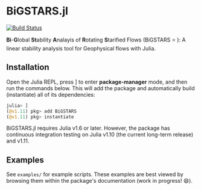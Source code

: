 # BiGSTARS.jl 

[![Build Status](https://github.com/subhk/BiGSTARS.jl/actions/workflows/CI.yml/badge.svg?branch=main)](https://github.com/subhk/BiGSTARS.jl/actions/workflows/CI.yml?query=branch%3Amain)

<!-- description --> 
  **Bi**-**G**lobal **St**ability **A**nalayis of **R**otating **S**tarified Flows (BiGSTARS :star: ): A linear stability analysis tool for Geophysical flows with Julia. 



## Installation

Open the Julia REPL, press ] to enter **package-manager** mode, and then run the commands below.
This will add the package and automatically build (instantiate) all of its dependencies:

```julia
julia> ]
(@v1.11) pkg> add BiGSTARS
(@v1.11) pkg> instantiate
```

BiGSTARS.jl requires Julia v1.6 or later. However, the package has continuous integration testing on
Julia v1.10 (the current long-term release) and v1.11. 


## Examples

See `examples/` for example scripts. These examples are best viewed by browsing them within 
the package's documentation (work in progress! 😄). 
